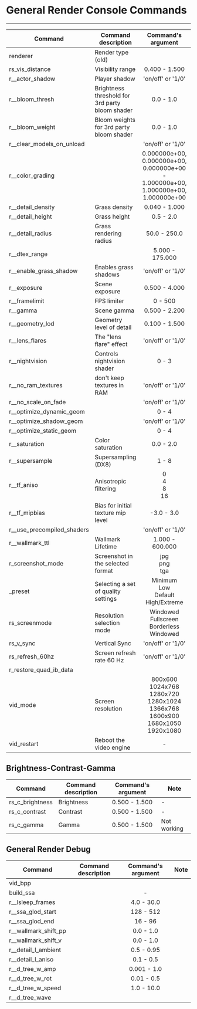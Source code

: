 # General Render Console Commands

___

| Command | Command description | Command's argument | Note |
|---|---|:---:|---|
| renderer | Render type (old) |  | - |
| rs_vis_distance | Visibility range | 0.400 - 1.500 | - |
| r__actor_shadow | Player shadow | 'on/off' or '1/0' | - |
| r__bloom_thresh | Brightness threshold for 3rd party bloom shader | 0.0 - 1.0 | - |
| r__bloom_weight | Bloom weights for 3rd party bloom shader | 0.0 - 1.0 | - |
| r__clear_models_on_unload |  | 'on/off' or '1/0' | - |
| r__color_grading |  | 0.000000e+00, 0.000000e+00, 0.000000e+00 - 1.000000e+00, 1.000000e+00, 1.000000e+00 | - |
| r__detail_density | Grass density | 0.040 - 1.000 | - |
| r__detail_height | Grass height | 0.5 - 2.0 | - |
| r__detail_radius | Grass rendering radius | 50.0 - 250.0 | - |
| r__dtex_range |  | 5.000 - 175.000 | - |
| r__enable_grass_shadow | Enables grass shadows | 'on/off' or '1/0' | - |
| r__exposure | Scene exposure | 0.500 - 4.000 | - |
| r__framelimit | FPS limiter | 0 - 500 | - |
| r__gamma | Scene gamma | 0.500 - 2.200 | - |
| r__geometry_lod | Geometry level of detail | 0.100 - 1.500 | - |
| r__lens_flares | The "lens flare" effect | 'on/off' or '1/0' | - |
| r__nightvision | Controls nightvision shader | 0 - 3 | - |
| r__no_ram_textures | don't keep textures in RAM | 'on/off' or '1/0' | - |
| r__no_scale_on_fade |  | 'on/off' or '1/0' | - |
| r__optimize_dynamic_geom |  | 0 - 4 | - |
| r__optimize_shadow_geom |  | 'on/off' or '1/0' | - |
| r__optimize_static_geom |  | 0 - 4 | - |
| r__saturation | Color saturation | 0.0 - 2.0 | - |
| r__supersample | Supersampling (DX8) | 1 - 8 | - |
| r__tf_aniso | Anisotropic filtering | 0<br> 4<br> 8<br> 16 | - |
| r__tf_mipbias | Bias for initial texture mip level | -3.0 - 3.0 | - |
| r__use_precompiled_shaders |  | 'on/off' or '1/0' | - |
| r__wallmark_ttl | Wallmark Lifetime | 1.000 - 600.000 | - |
| r_screenshot_mode | Screenshot in the selected format | jpg<br> png<br> tga | - |
| _preset | Selecting a set of quality settings | Minimum<br> Low<br> Default<br> High/Extreme |  |
| rs_screenmode | Resolution selection mode | Windowed<br> Fullscreen<br> Borderless<br> Windowed |  |
| rs_v_sync | Vertical Sync | 'on/off' or '1/0' |  |
| rs_refresh_60hz | Screen refresh rate 60 Hz | 'on/off' or '1/0' |  |
| r_restore_quad_ib_data |  |  |  |
| vid_mode | Screen resolution | 800x600<br> 1024x768<br> 1280x720<br> 1280x1024<br> 1366x768<br> 1600x900<br> 1680x1050<br> 1920x1080 |  |
| vid_restart | Reboot the video engine | - |  |

## Brightness-Contrast-Gamma

| Command | Command description | Command's argument | Note |
|---|---|:---:|---|
| rs_c_brightness | Brightness | 0.500 - 1.500 | - |
| rs_c_contrast | Contrast | 0.500 - 1.500 | - |
| rs_c_gamma | Gamma | 0.500 - 1.500 | Not working |

## General Render Debug

| Command | Command description | Command's argument | Note |
|---|---|:---:|---|
| vid_bpp |  |  |  |
| build_ssa |  | - |  |
| r__lsleep_frames |  | 4.0 - 30.0 |  |
| r__ssa_glod_start |  | 128 - 512 |  |
| r__ssa_glod_end |  | 16 - 96 |  |
| r__wallmark_shift_pp |  | 0.0 - 1.0 |  |
| r__wallmark_shift_v |  | 0.0 - 1.0 |  |
| r__detail_l_ambient |  | 0.5 - 0.95 |  |
| r__detail_l_aniso |  | 0.1 - 0.5 |  |
| r__d_tree_w_amp |  | 0.001 - 1.0 |  |
| r__d_tree_w_rot |  | 0.01 - 0.5 |  |
| r__d_tree_w_speed |  | 1.0 - 10.0 |  |
| r__d_tree_wave |  |  |  |
